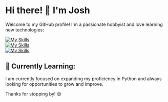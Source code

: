 # Hi there! 👋 I'm Josh

Welcome to my GitHub profile! I'm a passionate hobbyist and love learning new technologies:

[![My Skills](https://go-skill-icons.vercel.app/api/icons?i=php,laravel,mysql,postgres,py,cs,pandas,html,css,tailwind,js)](https://github.com/LelouchFR/skill-icons)<br>
[![My Skills](https://go-skill-icons.vercel.app/api/icons?i=git,github,postman,docker,phpstorm,datagrip,gitkraken,datadog)](https://github.com/LelouchFR/skill-icons)<br>
[![My Skills](https://go-skill-icons.vercel.app/api/icons?i=linux,alacritty,tmux,ai,ps,figma)](https://github.com/LelouchFR/skill-icons)<br>


## 🌱 Currently Learning:

I am currently focused on expanding my proficiency in Python and always looking for opportunities to grow and improve.

Thanks for stopping by! 😊
